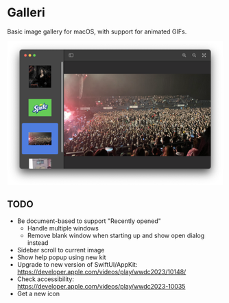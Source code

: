 #  Galleri

Basic image gallery for macOS, with support for animated GIFs.

![Screenshot](https://github.com/michaelenger/Galleri/raw/main/Screenshot.png)

## TODO

* Be document-based to support "Recently opened"
  * Handle multiple windows
  * Remove blank window when starting up and show open dialog instead
* Sidebar scroll to current image
* Show help popup using new kit
* Upgrade to new version of SwiftUI/AppKit: https://developer.apple.com/videos/play/wwdc2023/10148/
* Check accessibility: https://developer.apple.com/videos/play/wwdc2023-10035
* Get a new icon
